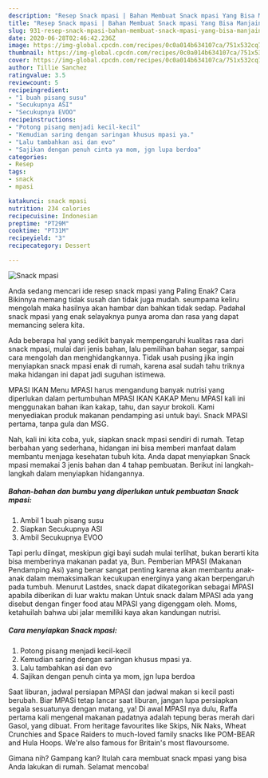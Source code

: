 ```yaml
---
description: "Resep Snack mpasi | Bahan Membuat Snack mpasi Yang Bisa Manjain Lidah"
title: "Resep Snack mpasi | Bahan Membuat Snack mpasi Yang Bisa Manjain Lidah"
slug: 931-resep-snack-mpasi-bahan-membuat-snack-mpasi-yang-bisa-manjain-lidah
date: 2020-06-28T02:46:42.236Z
image: https://img-global.cpcdn.com/recipes/0c0a014b634107ca/751x532cq70/snack-mpasi-foto-resep-utama.jpg
thumbnail: https://img-global.cpcdn.com/recipes/0c0a014b634107ca/751x532cq70/snack-mpasi-foto-resep-utama.jpg
cover: https://img-global.cpcdn.com/recipes/0c0a014b634107ca/751x532cq70/snack-mpasi-foto-resep-utama.jpg
author: Tillie Sanchez
ratingvalue: 3.5
reviewcount: 5
recipeingredient:
- "1 buah pisang susu"
- "Secukupnya ASI"
- "Secukupnya EVOO"
recipeinstructions:
- "Potong pisang menjadi kecil-kecil"
- "Kemudian saring dengan saringan khusus mpasi ya."
- "Lalu tambahkan asi dan evo"
- "Sajikan dengan penuh cinta ya mom, jgn lupa berdoa"
categories:
- Resep
tags:
- snack
- mpasi

katakunci: snack mpasi 
nutrition: 234 calories
recipecuisine: Indonesian
preptime: "PT29M"
cooktime: "PT31M"
recipeyield: "3"
recipecategory: Dessert

---
```



![Snack mpasi](https://img-global.cpcdn.com/recipes/0c0a014b634107ca/751x532cq70/snack-mpasi-foto-resep-utama.jpg)

Anda sedang mencari ide resep snack mpasi yang Paling Enak? Cara Bikinnya memang tidak susah dan tidak juga mudah. seumpama keliru mengolah maka hasilnya akan hambar dan bahkan tidak sedap. Padahal snack mpasi yang enak selayaknya punya aroma dan rasa yang dapat memancing selera kita.

Ada beberapa hal yang sedikit banyak mempengaruhi kualitas rasa dari snack mpasi, mulai dari jenis bahan, lalu pemilihan bahan segar, sampai cara mengolah dan menghidangkannya. Tidak usah pusing jika ingin menyiapkan snack mpasi enak di rumah, karena asal sudah tahu triknya maka hidangan ini dapat jadi suguhan istimewa.

MPASI IKAN Menu MPASI harus mengandung banyak nutrisi yang diperlukan dalam pertumbuhan MPASI IKAN KAKAP Menu MPASI kali ini menggunakan bahan ikan kakap, tahu, dan sayur brokoli. Kami menyediakan produk makanan pendamping asi untuk bayi. Snack MPASI pertama, tanpa gula dan MSG.


Nah, kali ini kita coba, yuk, siapkan snack mpasi sendiri di rumah. Tetap berbahan yang sederhana, hidangan ini bisa memberi manfaat dalam membantu menjaga kesehatan tubuh kita. Anda dapat menyiapkan Snack mpasi memakai 3 jenis bahan dan 4 tahap pembuatan. Berikut ini langkah-langkah dalam menyiapkan hidangannya.

<!--inarticleads1-->

##### Bahan-bahan dan bumbu yang diperlukan untuk pembuatan Snack mpasi:

1. Ambil 1 buah pisang susu
1. Siapkan Secukupnya ASI
1. Ambil Secukupnya EVOO


Tapi perlu diingat, meskipun gigi bayi sudah mulai terlihat, bukan berarti kita bisa memberinya makanan padat ya, Bun. Pemberian MPASI (Makanan Pendamping Asi) yang benar sangat penting karena akan membantu anak-anak dalam memaksimalkan kecukupan energinya yang akan berpengaruh pada tumbuh. Menurut Lastdes, snack dapat dikategorikan sebagai MPASI apabila diberikan di luar waktu makan Untuk snack dalam MPASI ada yang disebut dengan finger food atau MPASI yang digenggam oleh. Moms, ketahuilah bahwa ubi jalar memiliki kaya akan kandungan nutrisi. 

<!--inarticleads2-->

##### Cara menyiapkan Snack mpasi:

1. Potong pisang menjadi kecil-kecil
1. Kemudian saring dengan saringan khusus mpasi ya.
1. Lalu tambahkan asi dan evo
1. Sajikan dengan penuh cinta ya mom, jgn lupa berdoa


Saat liburan, jadwal persiapan MPASI dan jadwal makan si kecil pasti berubah. Biar MPASi tetap lancar saat liburan, jangan lupa persiapkan segala sesuatunya dengan matang, ya! Di awal MPASI nya dulu, Raffa pertama kali mengenal makanan padatnya adalah tepung beras merah dari Gasol, yang dibuat. From heritage favourites like Skips, Nik Naks, Wheat Crunchies and Space Raiders to much-loved family snacks like POM-BEAR and Hula Hoops. We&#39;re also famous for Britain&#39;s most flavoursome. 

Gimana nih? Gampang kan? Itulah cara membuat snack mpasi yang bisa Anda lakukan di rumah. Selamat mencoba!
